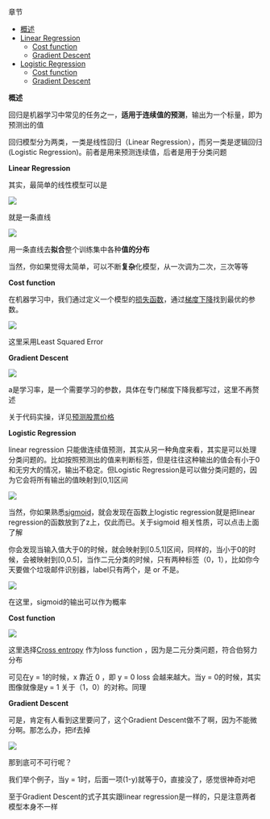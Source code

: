 章节
- [概述](#abstract)
- [Linear Regression](#linear)
    - [Cost function](#cost0)
    - [Gradient Descent](#gd0)
- [Logistic Regression](#logistic)
    - [Cost function](#cost1)
    - [Gradient Descent](#gd1)


**<div id='abstract'>概述</div>**


回归是机器学习中常见的任务之一，**适用于连续值的预测**，输出为一个标量，即为预测出的值

回归模型分为两类，一类是线性回归（Linear Regression），而另一类是逻辑回归(Logistic Regression)。前者是用来预测连续值，后者是用于分类问题


**<div id='linear'>Linear Regression</div>**

其实，最简单的线性模型可以是


![](https://github.com/sherlcok314159/ML/blob/main/Images/linear.png)


就是一条直线

![](https://github.com/sherlcok314159/ML/blob/main/Images/linear_model.png)

用一条直线去**拟合**整个训练集中各种**值的分布**

当然，你如果觉得太简单，可以不断**复杂**化模型，从一次调为二次，三次等等


**<div id='cost0'>Cost function</div>**

在机器学习中，我们通过定义一个模型的[损失函数](https://github.com/sherlcok314159/ML/blob/main/loss/loss_.md)，通过[梯度下降](https://github.com/sherlcok314159/ML/blob/main/optimization/GD.md)找到最优的参数。

![](https://github.com/sherlcok314159/ML/blob/main/Images/cost_0.png)

这里采用Least Squared Error

**<div id='gd0'>Gradient Descent</div>**

![](https://github.com/sherlcok314159/ML/blob/main/Images/gd0.png)

a是学习率，是一个需要学习的参数，具体在专门梯度下降我都写过，这里不再赘述

关于代码实操，详见[预测股票价格](stock.md)

**<div id='logistic'>Logistic Regression</div>**

linear regression 只能做连续值预测，其实从另一种角度来看，其实是可以处理分类问题的。比如按照预测出的值来判断标签，但是往往这种输出的值会有小于0和无穷大的情况，输出不稳定。但Logistic Regression是可以做分类问题的，因为它会将所有输出的值映射到[0,1]区间

![](https://github.com/sherlcok314159/ML/blob/main/Images/logistic.png)

当然，你如果熟悉[sigmoid](https://github.com/sherlcok314159/ML/blob/main/NN/activation.md)，就会发现在函数上logistic regression就是把linear regression的函数放到了z上，仅此而已。关于sigmoid 相关性质，可以点击上面了解

你会发现当输入值大于0的时候，就会映射到[0.5,1]区间，同样的，当小于0的时候，会被映射到[0,0.5]，当作二元分类的时候，只有两种标签（0，1），比如你今天要做个垃圾邮件识别器，label只有两个，是 or 不是。

![](https://github.com/sherlcok314159/ML/blob/main/Images/logistic_.png)

在这里，sigmoid的输出可以作为概率


**<div id='cost1'>Cost function</div>**

![](https://github.com/sherlcok314159/ML/blob/main/Images/cost_1.png)

这里选择[Cross entropy](https://github.com/sherlcok314159/ML/blob/main/loss/loss_.md) 作为loss function ，因为是二元分类问题，符合伯努力分布

可见在y = 1的时候，x 靠近 0 ，即 y = 0 loss 会越来越大。当y = 0的时候，其实图像就像是y = 1 关于（1，0）的对称。同理


**<div id='gd1'>Gradient Descent</div>**

可是，肯定有人看到这里要问了，这个Gradient Descent做不了啊，因为不能微分啊。那怎么办，把if去掉

![](https://github.com/sherlcok314159/ML/blob/main/Images/logistic_2.png)

那到底可不可行呢？

我们举个例子，当y = 1时，后面一项(1-y)就等于0，直接没了，感觉很神奇对吧

至于Gradient Descent的式子其实跟linear regression是一样的，只是注意两者模型本身不一样

